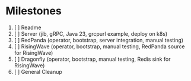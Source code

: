 # Milestones

1. [ ] Readme
2. [ ] Server (jib, gRPC, Java 23, grcpurl example, deploy on k8s)
3. [ ] RedPanda (operator, bootstrap, server integration, manual testing)
4. [ ] RisingWave (operator, bootstrap, manual testing, RedPanda source for RisingWave)
5. [ ] Dragonfly (operator, bootstrap, manual testing, Redis sink for RisingWave)
6. [ ] General Cleanup
